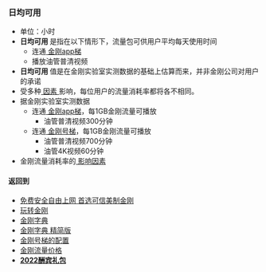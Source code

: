 ### 日均可用

- 单位：小时
- <strong>日均可用 </strong>是指在以下情形下，流量包可供用户平均每天使用时间
  - 连通[ 金刚app梯](https://github.com/a2zitpro/web/blob/master/LadderFree/kkDictionary/KKLadderAPP.md)
  - 播放油管普清视频
- <strong>日均可用 </strong>值是在金刚实验室实测数据的基础上估算而来，并非金刚公司对用户的承诺
- 受多种[ 因素 ]()影响，每位用户的流量消耗率都将各不相同。
- 据金刚实验室实测数据
  - 连通[ 金刚app梯](https://github.com/a2zitpro/web/blob/master/LadderFree/kkDictionary/KKLadderAPP.md)，每1GB金刚流量可播放
    - 油管普清视频300分钟
  - 连通[ 金刚号梯](https://github.com/a2zitpro/web/blob/master/LadderFree/kkDictionary/KKLadderKKID.md)，每1GB金刚流量可播放
    - 油管普清视频700分钟
    - 油管4K视频60分钟
- 金刚流量消耗率的[ 影响因素](https://github.com/a2zitpro/web/blob/master/LadderFree/kkDictionary/Influence_Factor.md)

#### 返回到
- [免费安全自由上网 首选可信美制金刚](https://github.com/a2zitpro/web/blob/master/%E5%BE%80%E5%90%8E%E7%BF%BB.md)
- [玩转金刚](https://github.com/a2zitpro/web/blob/master/LadderFree/A.md)
- [金刚字典](https://github.com/a2zitpro/web/blob/master/LadderFree/kkDictionary/KKDictionary.md)
- [金刚字典 精简版](https://github.com/a2zitpro/web/blob/master/LadderFree/kkDictionary/KKDictionaryShortVersion.md)
- [金刚号梯的配置](https://github.com/a2zitpro/web/blob/master/LadderFree/kkDictionary/KKLadderConfigration/KKLadderConfigration.md)
- [金刚流量价格](https://github.com/a2zitpro/web/blob/master/LadderFree/kkDictionary/Price/KKDTPrice.md)
- [<strong>2022酬宾礼包](https://github.com/a2zitpro/web/blob/master/LadderFree/kkDictionary/Price/2022-1Forkkapp.md)
